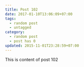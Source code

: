 ```yaml
---
title: Post 102
date: 2017-01-10T13:06:09+07:00
tags:
  - random post
  - untagged
category:
  - random post
  - post has 0
updated: 2015-11-01T23:28:59+07:00
---
```

This is content of post 102